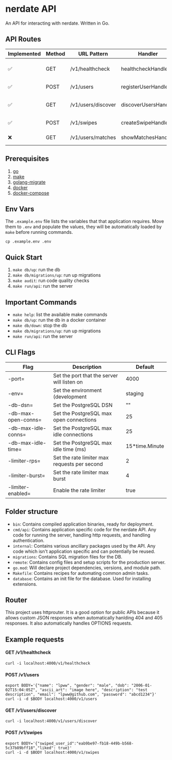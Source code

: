 # nerdate API

An API for interacting with nerdate. Written in Go.

## API Routes

| Implemented        | Method | URL Pattern        | Handler              | Action                |
| ------------------ | ------ | ------------------ | -------------------- | --------------------- |
| :white_check_mark: | GET    | /v1/healthcheck    | healthcheckHandler   | Show application info |
| :white_check_mark: | POST   | /v1/users          | registerUserHandler  | Register a new user   |
| :white_check_mark: | GET    | /v1/users/discover | discoverUsersHandler | Show available users  |
| :white_check_mark: | POST   | /v1/swipes         | createSwipeHandler   | Create a new swipe    |
| :x:                | GET    | /v1/users/matches  | showMatchesHandler   | Show matches          |

## Prerequisites

1. [go](https://go.dev)
2. [make](https://www.gnu.org/software/make)
3. [golang-migrate](https://github.com/golang-migrate/migrate)
4. [docker](https://www.docker.com)
5. [docker-compose](https://docs.docker.com/compose/)

## Env Vars

The `.example.env` file lists the variables that that application requires. Move them to `.env` and populate the values, they will be automatically loaded by `make` before running commands.

```
cp .example.env .env
```

## Quick Start

1. `make db/up`: run the db
2. `make db/migrations/up`: run up migrations
3. `make audit`: run code quality checks
4. `make run/api`: run the server

## Important Commands

* `make help`: list the available make commands
* `make db/up`: run the db in a docker container
* `make db/down`: stop the db 
* `make db/migrations/up`: run up migrations
* `make run/api`: run the server

## CLI Flags

| Flag                 | Description                                          | Default        |
| -------------------- | ---------------------------------------------------- | -------------- |
| -port=               | Set the port that the server will listen on          | 4000           |
| -env=                | Set the environment (development|staging|production) | development    |
| -db-dsn=             | Set the PostgreSQL DSN                               | ""             |
| -db-max-open-conns=  | Set the PostgreSQL max open connections              | 25             |
| -db-max-idle-conns=  | Set the PostgreSQL max idle connections              | 25             |
| -db-max-idle-time=   | Set the PostgreSQL max idle time (ms)                | 15*time.Minute |
| -limiter-rps=        | Set the rate limiter max requests per second         | 2              |
| -limiter-burst=      | Set the rate limiter max burst                       | 4              |
| -limiter-enabled=    | Enable the rate limiter                              | true           |

## Folder structure

* `bin`: Contains compiled application binaries, ready for deployment.
* `cmd/api`: Contains application specific code for the nerdate API. Any code for running the server, handling http requests, and handling authentication.
* `internal`: Contains various ancillary packages used by the API. Any code which isn't application specific and can potentially be reused.
* `migrations`: Contains SQL migration files for the DB.
* `remote`: Contains config files and setup scripts for the production server.
* `go.mod`: Will declare project dependencies, versions, and module path.
* `Makefile`: Contains recipes for automating common admin tasks.
* `database`: Contains an init file for the database. Used for installing extensions.

## Router

This project uses httprouter. It is a good option for public APIs because it allows custom JSON responses when automatically hanlding 404 and 405 responses. It also automatically handles OPTIONS requests.

## Example requests

#### GET /v1/healthcheck

```
curl -i localhost:4000/v1/healthcheck
```

#### POST /v1/users

```
export BODY='{"name": "lpww", "gender": "male", "dob": "2006-01-02T15:04:05Z", "ascii_art": "image here", "description": "test description", "email": "lpww@github.com", "password": "abcd1234"}'
curl -i -d $BODY localhost:4000/v1/users
```

#### GET /v1/users/discover

```
curl -i localhost:4000/v1/users/discover
```

#### POST /v1/swipes

```
export BODY='{"swiped_user_id":"eab9be97-fb18-449b-b568-5c37b89bff18","liked": true}'
curl -i -d $BODY localhost:4000/v1/swipes
```
